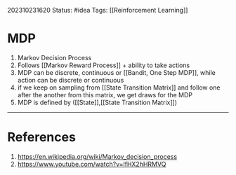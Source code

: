 202310231620
Status: #idea
Tags: [[Reinforcement Learning]]

# MDP

1. Markov Decision Process
2. Follows [[Markov Reward Process]] + ability to take actions
3. MDP can be discrete, continuous or [[Bandit, One Step MDP]], while action can be discrete or continuous
5. if we keep on sampling from [[State Transition Matrix]] and follow one after the another from this matrix, we get draws for the MDP
6. MDP is defined by ([[State]],[[State Transition Matrix]])

---
# References

1. https://en.wikipedia.org/wiki/Markov_decision_process
2.  https://www.youtube.com/watch?v=lfHX2hHRMVQ